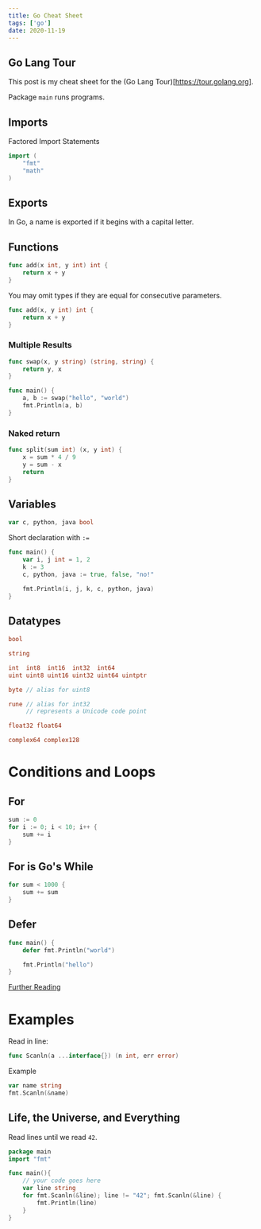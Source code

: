 ```yaml
---
title: Go Cheat Sheet
tags: ['go']
date: 2020-11-19
---
```


## Go Lang Tour

This post is my cheat sheet for the (Go Lang Tour)[https://tour.golang.org].

Package `main` runs programs.

## Imports

Factored Import Statements

```go
import (
	"fmt"
	"math"
)
```

## Exports

In Go, a name is exported if it begins with a capital letter.

## Functions

```go
func add(x int, y int) int {
	return x + y
}
```

You may omit types if they are equal for consecutive parameters.

```go
func add(x, y int) int {
	return x + y
}
```

### Multiple Results

```go
func swap(x, y string) (string, string) {
	return y, x
}

func main() {
	a, b := swap("hello", "world")
	fmt.Println(a, b)
}
```

### Naked return

```go
func split(sum int) (x, y int) {
	x = sum * 4 / 9
	y = sum - x
	return
}
```

## Variables

```go
var c, python, java bool
```

Short declaration with `:=`

```go
func main() {
	var i, j int = 1, 2
	k := 3
	c, python, java := true, false, "no!"

	fmt.Println(i, j, k, c, python, java)
}
```

## Datatypes

```go
bool

string

int  int8  int16  int32  int64
uint uint8 uint16 uint32 uint64 uintptr

byte // alias for uint8

rune // alias for int32
     // represents a Unicode code point

float32 float64

complex64 complex128
```

# Conditions and Loops

## For

```go
sum := 0
for i := 0; i < 10; i++ {
    sum += i
}
```

## For is Go's While

```go
for sum < 1000 {
    sum += sum
}
```

## Defer

```go
func main() {
	defer fmt.Println("world")

	fmt.Println("hello")
}
```

[Further Reading](https://blog.golang.org/defer-panic-and-recover)

# Examples

Read in line:

```go
func Scanln(a ...interface{}) (n int, err error)
```

Example

```go
var name string
fmt.Scanln(&name)
```

## Life, the Universe, and Everything

Read lines until we read `42`.

```go
package main
import "fmt"

func main(){
	// your code goes here
	var line string
	for fmt.Scanln(&line); line != "42"; fmt.Scanln(&line) {
		fmt.Println(line)
	}
}
```
